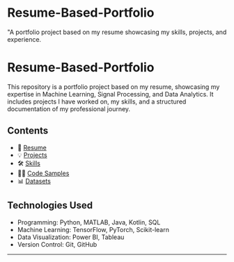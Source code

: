 # Resume-Based-Portfolio
"A portfolio project based on my resume showcasing my skills, projects, and experience.
# Resume-Based-Portfolio

This repository is a portfolio project based on my resume, showcasing my expertise in Machine Learning, Signal Processing, and Data Analytics. It includes projects I have worked on, my skills, and a structured documentation of my professional journey.

## **Contents**
- 📄 [Resume](docs/resume.md)
- 💡 [Projects](docs/projects.md)
- 🛠️ [Skills](docs/skills.md)
- 🧑‍💻 [Code Samples](code/)
- 📊 [Datasets](assets/datasets/)

## **Technologies Used**
- Programming: Python, MATLAB, Java, Kotlin, SQL
- Machine Learning: TensorFlow, PyTorch, Scikit-learn
- Data Visualization: Power BI, Tableau
- Version Control: Git, GitHub

---
